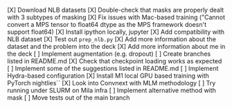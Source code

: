 [X] Download NLB datasets
[X] Double-check that masks are properly dealt with 3 subtypes of masking
[X] Fix issues with Mac-based training ("Cannot convert a MPS tensor to float64 dtype as the MPS framework doesn't support float64)
[X] Install ipython locally, jupyter
[X] Add compatibility with NLB dataset
[X] Test out `prep_nlb.py`
[X] Add more information about the dataset and the problem into the deck
[X] Add more information about me in the deck
[ ] Implement augmentation (e.g. dropout)
[ ] Create branches listed in README.md
[X] Check that checkpoint loading works as expected
[ ] Implement some of the suggestions listed in README.md
[ ] Implement Hydra-based configuration
[X] Install M1 local GPU based training with PyTorch nightlies``
[X] Look into Convnext with MLM methodology
[ ] Try running under SLURM on Mila infra
[ ] Implement alternative method with mask
[ ] Move tests out of the main branch